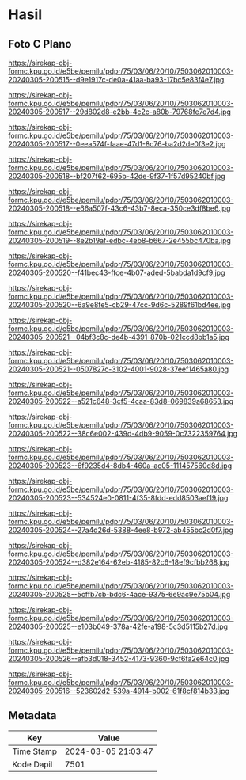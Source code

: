 # Hasil

## Foto C Plano

https://sirekap-obj-formc.kpu.go.id/e5be/pemilu/pdpr/75/03/06/20/10/7503062010003-20240305-200515--d9e1917c-de0a-41aa-ba93-17bc5e83f4e7.jpg

https://sirekap-obj-formc.kpu.go.id/e5be/pemilu/pdpr/75/03/06/20/10/7503062010003-20240305-200517--29d802d8-e2bb-4c2c-a80b-79768fe7e7d4.jpg

https://sirekap-obj-formc.kpu.go.id/e5be/pemilu/pdpr/75/03/06/20/10/7503062010003-20240305-200517--0eea574f-faae-47d1-8c76-ba2d2de0f3e2.jpg

https://sirekap-obj-formc.kpu.go.id/e5be/pemilu/pdpr/75/03/06/20/10/7503062010003-20240305-200518--bf207f62-695b-42de-9f37-1f57d95240bf.jpg

https://sirekap-obj-formc.kpu.go.id/e5be/pemilu/pdpr/75/03/06/20/10/7503062010003-20240305-200518--e66a507f-43c6-43b7-8eca-350ce3df8be6.jpg

https://sirekap-obj-formc.kpu.go.id/e5be/pemilu/pdpr/75/03/06/20/10/7503062010003-20240305-200519--8e2b19af-edbc-4eb8-b667-2e455bc470ba.jpg

https://sirekap-obj-formc.kpu.go.id/e5be/pemilu/pdpr/75/03/06/20/10/7503062010003-20240305-200520--f41bec43-ffce-4b07-aded-5babda1d9cf9.jpg

https://sirekap-obj-formc.kpu.go.id/e5be/pemilu/pdpr/75/03/06/20/10/7503062010003-20240305-200520--6a9e8fe5-cb29-47cc-9d6c-5289f61bd4ee.jpg

https://sirekap-obj-formc.kpu.go.id/e5be/pemilu/pdpr/75/03/06/20/10/7503062010003-20240305-200521--04bf3c8c-de4b-4391-870b-021ccd8bb1a5.jpg

https://sirekap-obj-formc.kpu.go.id/e5be/pemilu/pdpr/75/03/06/20/10/7503062010003-20240305-200521--0507827c-3102-4001-9028-37eef1465a80.jpg

https://sirekap-obj-formc.kpu.go.id/e5be/pemilu/pdpr/75/03/06/20/10/7503062010003-20240305-200522--a521c648-3cf5-4caa-83d8-069839a68653.jpg

https://sirekap-obj-formc.kpu.go.id/e5be/pemilu/pdpr/75/03/06/20/10/7503062010003-20240305-200522--38c6e002-439d-4db9-9059-0c7322359764.jpg

https://sirekap-obj-formc.kpu.go.id/e5be/pemilu/pdpr/75/03/06/20/10/7503062010003-20240305-200523--6f9235d4-8db4-460a-ac05-111457560d8d.jpg

https://sirekap-obj-formc.kpu.go.id/e5be/pemilu/pdpr/75/03/06/20/10/7503062010003-20240305-200523--534524e0-0811-4f35-8fdd-edd8503aef19.jpg

https://sirekap-obj-formc.kpu.go.id/e5be/pemilu/pdpr/75/03/06/20/10/7503062010003-20240305-200524--27a4d26d-5388-4ee8-b972-ab455bc2d0f7.jpg

https://sirekap-obj-formc.kpu.go.id/e5be/pemilu/pdpr/75/03/06/20/10/7503062010003-20240305-200524--d382e164-62eb-4185-82c6-18ef9cfbb268.jpg

https://sirekap-obj-formc.kpu.go.id/e5be/pemilu/pdpr/75/03/06/20/10/7503062010003-20240305-200525--5cffb7cb-bdc6-4ace-9375-6e9ac9e75b04.jpg

https://sirekap-obj-formc.kpu.go.id/e5be/pemilu/pdpr/75/03/06/20/10/7503062010003-20240305-200525--e103b049-378a-42fe-a198-5c3d5115b27d.jpg

https://sirekap-obj-formc.kpu.go.id/e5be/pemilu/pdpr/75/03/06/20/10/7503062010003-20240305-200526--afb3d018-3452-4173-9360-9cf6fa2e64c0.jpg

https://sirekap-obj-formc.kpu.go.id/e5be/pemilu/pdpr/75/03/06/20/10/7503062010003-20240305-200516--523602d2-539a-4914-b002-61f8cf814b33.jpg


## Metadata

| Key        | Value               |
| ---------- | ------------------- |
| Time Stamp | 2024-03-05 21:03:47 |
| Kode Dapil | 7501                |



